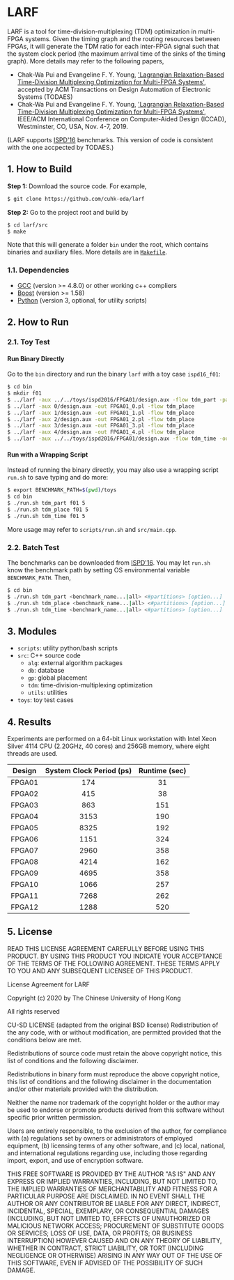 LARF
======================================
LARF is a tool for time-division-multiplexing (TDM) optimization in multi-FPGA systems. 
Given the timing graph and the routing resources between FPGAs, it will generate the TDM ratio for each inter-FPGA signal 
such that the system clock period (the maximum arrival time of the sinks of the timing graph).
More details may refer to the following papers,
* Chak-Wa Pui and Evangeline F. Y. Young, 
['Lagrangian Relaxation-Based Time-Division Multiplexing Optimization for Multi-FPGA Systems'](https://dl.acm.org/doi/10.1145/3377551), 
accepted by ACM Transactions on Design Automation of Electronic Systems (TODAES)
* Chak-Wa Pui and Evangeline F. Y. Young, 
['Lagrangian Relaxation-Based Time-Division Multiplexing Optimization for Multi-FPGA Systems'](https://ieeexplore.ieee.org/document/8942125), 
IEEE/ACM International Conference on Computer-Aided Design (ICCAD), Westminster, CO, USA, Nov. 4-7, 2019.

(LARF supports [ISPD'16](https://www.dropbox.com/sh/9c74a6f4o0rrd2t/AAA3V_fiP15pV20fV62apLoqa) benchmarks.
This version of code is consistent with the one accpected by TODAES.)

## 1. How to Build

**Step 1:** Download the source code. For example,
```bash
$ git clone https://github.com/cuhk-eda/larf
```

**Step 2:** Go to the project root and build by
```bash
$ cd larf/src
$ make
```

Note that this will generate a folder `bin` under the root, which contains binaries and auxiliary files.
More details are in [`Makefile`](src/Makefile).

### 1.1. Dependencies

* [GCC](https://gcc.gnu.org/) (version >= 4.8.0) or other working c++ compliers
* [Boost](https://www.boost.org/) (version >= 1.58)
* [Python](https://www.python.org/) (version 3, optional, for utility scripts)

## 2. How to Run

### 2.1. Toy Test

#### Run Binary Directly

Go to the `bin` directory and run the binary `larf` with a toy case `ispd16_f01`:
```bash
$ cd bin
$ mkdir f01
$ ../larf -aux ../../toys/ispd2016/FPGA01/design.aux -flow tdm_part -partition 5
$ ../larf -aux 0/design.aux -out FPGA01_0.pl -flow tdm_place
$ ../larf -aux 1/design.aux -out FPGA01_1.pl -flow tdm_place
$ ../larf -aux 2/design.aux -out FPGA01_2.pl -flow tdm_place
$ ../larf -aux 3/design.aux -out FPGA01_3.pl -flow tdm_place
$ ../larf -aux 4/design.aux -out FPGA01_4.pl -flow tdm_place
$ ../larf -aux ../../toys/ispd2016/FPGA01/design.aux -flow tdm_time -out f01.tdm -partition 5
```

#### Run with a Wrapping Script

Instead of running the binary directly, you may also use a wrapping script `run.sh` to save typing and do more:
```bash
$ export BENCHMARK_PATH=$(pwd)/toys
$ cd bin
$ ./run.sh tdm_part f01 5
$ ./run.sh tdm_place f01 5
$ ./run.sh tdm_time f01 5
```
More usage may refer to `scripts/run.sh` and `src/main.cpp`.

### 2.2. Batch Test

The benchmarks can be downloaded from [ISPD'16](https://www.dropbox.com/sh/9c74a6f4o0rrd2t/AAA3V_fiP15pV20fV62apLoqa).
You may let `run.sh` know the benchmark path by setting OS environmental variable `BENCHMARK_PATH`.
Then,
```bash
$ cd bin
$ ./run.sh tdm_part <benchmark_name...|all> <#partitions> [option...]
$ ./run.sh tdm_place <benchmark_name...|all> <#partitions> [option...]
$ ./run.sh tdm_time <benchmark_name...|all> <#partitions> [option...]
```

## 3. Modules

* `scripts`: utility python/bash scripts
* `src`: C++ source code
    * `alg`: external algorithm packages
    * `db`: database
    * `gp`: global placement
    * `tdm`: time-division-multiplexing optimization
    * `utils`: utilities
* `toys`: toy test cases


## 4. Results

Experiments are performed on a 64-bit Linux workstation with Intel Xeon Silver 4114 CPU (2.20GHz, 40 cores) and 256GB memory, where eight threads are used.

| Design | System Clock Period (ps) | Runtime (sec) |
|:------:|:------------------------:|:-------------:|
| FPGA01 |            174           |       31      |
| FPGA02 |            415           |       38      |
| FPGA03 |            863           |      151      |
| FPGA04 |           3153           |      190      |
| FPGA05 |           8325           |      192      |
| FPGA06 |           1151           |      324      |
| FPGA07 |           2960           |      358      |
| FPGA08 |           4214           |      162      |
| FPGA09 |           4695           |      358      |
| FPGA10 |           1066           |      257      |
| FPGA11 |           7268           |      262      |
| FPGA12 |           1288           |      520      |

## 5. License

READ THIS LICENSE AGREEMENT CAREFULLY BEFORE USING THIS PRODUCT. BY USING THIS PRODUCT YOU INDICATE YOUR ACCEPTANCE OF THE TERMS OF THE FOLLOWING AGREEMENT. THESE TERMS APPLY TO YOU AND ANY SUBSEQUENT LICENSEE OF THIS PRODUCT.



License Agreement for LARF



Copyright (c) 2020 by The Chinese University of Hong Kong



All rights reserved



CU-SD LICENSE (adapted from the original BSD license) Redistribution of the any code, with or without modification, are permitted provided that the conditions below are met.



Redistributions of source code must retain the above copyright notice, this list of conditions and the following disclaimer.



Redistributions in binary form must reproduce the above copyright notice, this list of conditions and the following disclaimer in the documentation and/or other materials provided with the distribution.



Neither the name nor trademark of the copyright holder or the author may be used to endorse or promote products derived from this software without specific prior written permission.



Users are entirely responsible, to the exclusion of the author, for compliance with (a) regulations set by owners or administrators of employed equipment, (b) licensing terms of any other software, and (c) local, national, and international regulations regarding use, including those regarding import, export, and use of encryption software.



THIS FREE SOFTWARE IS PROVIDED BY THE AUTHOR "AS IS" AND ANY EXPRESS OR IMPLIED WARRANTIES, INCLUDING, BUT NOT LIMITED TO, THE IMPLIED WARRANTIES OF MERCHANTABILITY AND FITNESS FOR A PARTICULAR PURPOSE ARE DISCLAIMED. IN NO EVENT SHALL THE AUTHOR OR ANY CONTRIBUTOR BE LIABLE FOR ANY DIRECT, INDIRECT, INCIDENTAL, SPECIAL, EXEMPLARY, OR CONSEQUENTIAL DAMAGES (INCLUDING, BUT NOT LIMITED TO, EFFECTS OF UNAUTHORIZED OR MALICIOUS NETWORK ACCESS; PROCUREMENT OF SUBSTITUTE GOODS OR SERVICES; LOSS OF USE, DATA, OR PROFITS; OR BUSINESS INTERRUPTION) HOWEVER CAUSED AND ON ANY THEORY OF LIABILITY, WHETHER IN CONTRACT, STRICT LIABILITY, OR TORT (INCLUDING NEGLIGENCE OR OTHERWISE) ARISING IN ANY WAY OUT OF THE USE OF THIS SOFTWARE, EVEN IF ADVISED OF THE POSSIBILITY OF SUCH DAMAGE.

